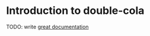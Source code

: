 # Introduction to double-cola

TODO: write [great documentation](http://jacobian.org/writing/what-to-write/)

